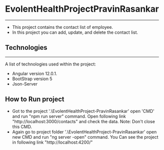 # EvolentHealthProjectPravinRasankar
***
* This project contains the contact list of employee.
* In this project you can add, update, and delete the contact list.

## Technologies
***
A list of technologies used within the project:
* Angular version 12.0.1.
* BootStrap version 5
* Json-Server

## How to Run project
* Got to the project '.\EvolentHealthProject-PravinRasankar' open 'CMD' and run "npm run server" command.
  Open following link "http://localhost:3000/contacts" and check the data.
    Note: Don't close this CMD.
* Again go to project folder '.\EvolentHealthProject-PravinRasankar' open new CMD and run "ng server -open" command. You Can see the project in following link "http://localhost:4200/"
  